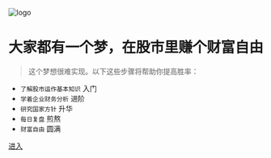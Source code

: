 ![logo](https://ts1.cn.mm.bing.net/th/id/R-C.d2cea933d07e682caa640f282d522089?rik=j0ftIRAl0QNzcA&riu=http%3a%2f%2fpic.baike.soso.com%2fp%2f20140123%2f20140123140140-601225777.jpg&ehk=b6tfIC%2fKyGAFc4EMVYLn0WOhx2EoXnwGhv8rLD%2fz65g%3d&risl=&pid=ImgRaw&r=0)

# 大家都有一个梦，在股市里赚个财富自由

> 这个梦想很难实现。以下这些步骤将帮助你提高胜率：

- `了解股市运作基本知识` 入门
- `学着企业财务分析` 进阶
- `研究国家方针` 升华
- `每日复盘` 煎熬
- `财富自由` 圆满

[进入](README)
